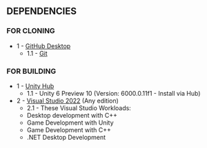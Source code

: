<div align = left>

## DEPENDENCIES

### FOR CLONING

- 1 - [GitHub Desktop](https://desktop.github.com/download/)
  - 1.1 - [Git](https://www.git-scm.com/downloads)

### FOR BUILDING
  
- 1 - [Unity Hub](https://unity.com/download)
  - 1.1 - Unity 6 Preview 10 (Version: 6000.0.11f1 - Install via Hub)
- 2 - [Visual Studio 2022](https://visualstudio.microsoft.com/vs/) (Any edition)
  - 2.1 - These Visual Studio Workloads:
   - Desktop development with C++
   - Game Development with Unity
   - Game Development with C++
   - .NET Desktop Development

</div>
